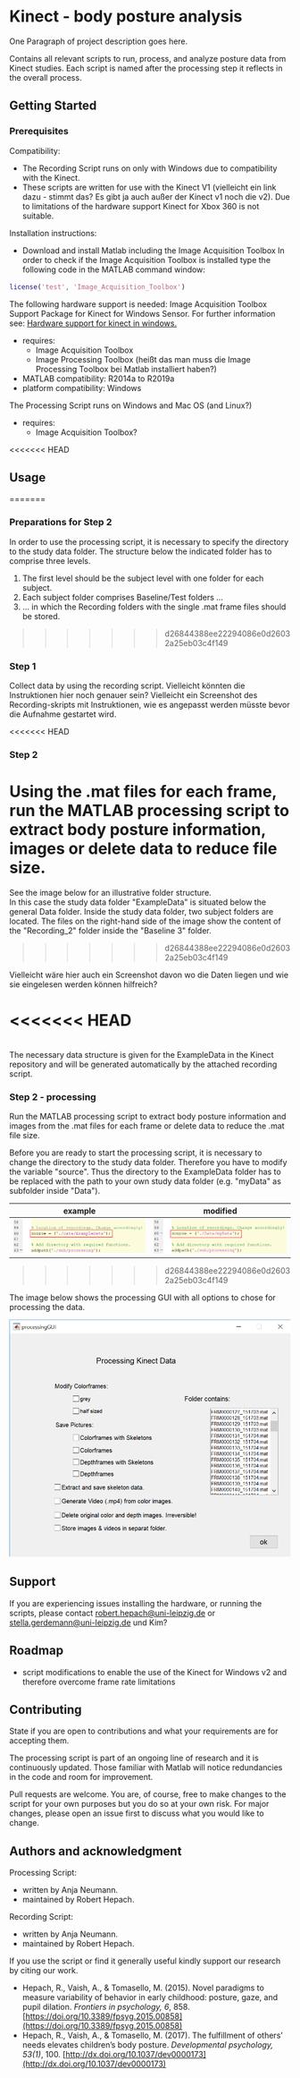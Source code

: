 # Kinect - body posture analysis

One Paragraph of project description goes here. 

Contains all relevant scripts to run, process, and analyze posture data from Kinect studies.
Each script is named after the processing step it reflects in the overall process.

## Getting Started

### Prerequisites


Compatibility: 
- The Recording Script runs on only with Windows due to compatibility with the Kinect.
- These scripts are written for use with the Kinect V1 (vielleicht ein link dazu - stimmt das? Es gibt ja auch außer der Kinect v1 noch die v2). Due to limitations of the hardware support Kinect for Xbox 360 is not suitable. 

Installation instructions: 

- Download and install Matlab including the Image Acquisition Toolbox
In order to check if the Image Acquisition Toolbox is installed type the following code in the MATLAB command window: 

```Matlab
license('test', 'Image_Acquisition_Toolbox')
```
The following hardware support is needed: Image Acquisition Toolbox Support Package for Kinect for Windows Sensor. For further information see: [Hardware support for kinect in windows.](https://de.mathworks.com/hardware-support/kinect-windows.html)
- requires:
  - Image Acquisition Toolbox
  - Image Processing Toolbox (heißt das man muss die Image Processing Toolbox bei Matlab installiert haben?)
- MATLAB compatibility: R2014a to R2019a
- platform compatibility: Windows


The Processing Script runs on Windows and Mac OS (and Linux?)
- requires: 
  - Image Acquisition Toolbox? 


<<<<<<< HEAD
## Usage
=======
### Preparations for Step 2

In order to use the processing script, it is necessary to specify the directory to the study data folder. The structure below the indicated folder has to comprise three levels.
1. The first level should be the subject level with one folder for each subject.
2. Each subject folder comprises Baseline/Test folders ...
3. ... in which the Recording folders with the single .mat frame files should be stored.
>>>>>>> d26844388ee22294086e0d26032a25eb03c4f149

### Step 1
Collect data by using the recording script.
Vielleicht könnten die Instruktionen hier noch genauer sein? Vielleicht ein Screenshot des Recording-skripts mit Instruktionen, wie es angepasst werden müsste bevor die Aufnahme gestartet wird.  

<<<<<<< HEAD
### Step 2
Using the .mat files for each frame, run the MATLAB processing script to extract body posture information, images or delete data to reduce file size.
=======
See the image below for an illustrative folder structure. <br/>
In this case the study data folder "ExampleData" is situated below the general Data folder. Inside the study data folder, two subject folders are located. The files on the right-hand side of the image show the content of the "Recording_2" folder inside the "Baseline 3" folder.
<br/>
>>>>>>> d26844388ee22294086e0d26032a25eb03c4f149

Vielleicht wäre hier auch ein Screenshot davon wo die Daten liegen und wie sie eingelesen werden können hilfreich? 

<<<<<<< HEAD
=======
<br/>
The necessary data structure is given for the ExampleData in the Kinect repository and will be generated automatically by the attached recording script.

### Step 2 - processing
Run the MATLAB processing script to extract body posture information and images from the .mat files for each frame or delete data to reduce the .mat file size.

Before you are ready to start the processing script, it is necessary to change the directory to the study data folder. Therefore you have to modify the variable "source". Thus the directory to the ExampleData folder has to be replaced with the path to your own study data folder (e.g. "myData" as subfolder inside "Data").

example                    |  modified
:-------------------------:|:-------------------------:
![modify Source](ressources/changeSource.png) | ![modified Source](ressources/changedSource.png)

>>>>>>> d26844388ee22294086e0d26032a25eb03c4f149

The image below shows the processing GUI with all options to chose for processing the data.

![Image of the ProcessingGUI](ProcessingGUI.PNG)

## Support
If you are experiencing issues installing the hardware, or running the scripts, please contact
robert.hepach@uni-leipzig.de or 
stella.gerdemann@uni-leipzig.de und Kim? 
## Roadmap

- script modifications to enable the use of the Kinect for Windows v2 and therefore overcome frame rate limitations

## Contributing
State if you are open to contributions and what your requirements are for accepting them.

The processing script is part of an ongoing line of research and it is continuously updated. Those familiar with Matlab will notice redundancies in the code and room for improvement.

Pull requests are welcome. You are, of course, free to make changes to the script for your own purposes but you do so at your own risk.
For major changes, please open an issue first to discuss what you would like to change.

## Authors and acknowledgment
Processing Script:
- written by Anja Neumann.
- maintained by Robert Hepach.

Recording Script:
- written by Anja Neumann.
- maintained by Robert Hepach.

If you use the script or find it generally useful kindly support our research by citing our work.
-  Hepach, R., Vaish, A., & Tomasello, M. (2015). Novel paradigms to measure variability of behavior in early childhood: posture, gaze, and pupil dilation. _Frontiers in psychology, 6_, 858. [https://doi.org/10.3389/fpsyg.2015.00858](https://doi.org/10.3389/fpsyg.2015.00858)
- Hepach, R., Vaish, A., & Tomasello, M. (2017). The fulfillment of others’ needs elevates children’s body posture. _Developmental psychology, 53(1)_, 100. [http://dx.doi.org/10.1037/dev0000173](http://dx.doi.org/10.1037/dev0000173)
